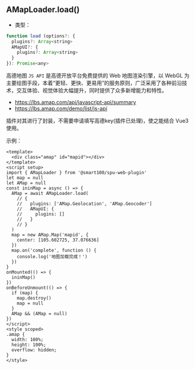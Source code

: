 ## AMapLoader.load()
+ 类型：

```js
function load (options?: {
  plugins?: Array<string>
  AMapUI?: {
    plugins?: Array<string>
  }
}): Promise<any>
```

高德地图 `JS API` 是高德开放平台免费提供的 Web 地图渲染引擎，以 WebGL 为主要绘图手段，本着“更轻、更快、更易用”的服务原则，广泛采用了各种前沿技术，交互体验、视觉体验大幅提升，同时提供了众多新增能力和特性。

+ https://lbs.amap.com/api/javascript-api/summary
+ https://lbs.amap.com/demo/list/js-api

插件对其进行了封装，不需要申请填写高德key(插件已处理)，使之能结合 Vue3 使用。

示例：
```vue
<template>
  <div class="amap" id="mapid"></div>
</template>
<script setup>
import { AMapLoader } from '@smart100/spu-web-plugin'
let map = null
let AMap = null
const ininMap = async () => {
  AMap = await AMapLoader.load(
    // {
    //   plugins: ['AMap.Geolocation', 'AMap.Geocoder']
    //   AMapUI: {
    //     plugins: []
    //   }
    // }
  )
  map = new AMap.Map('mapid', {
    center: [105.602725, 37.076636]
  })
  map.on('complete', function () {
    console.log('地图加载完成！')
  })
}
onMounted(() => {
  ininMap()
})
onBeforeUnmount(() => {
  if (map) {
    map.destroy()
    map = null
  }
  AMap && (AMap = null)
})
</script>
<style scoped>
.amap {
  width: 100%;
  height: 100%;
  overflow: hidden;
}
</style>
```
